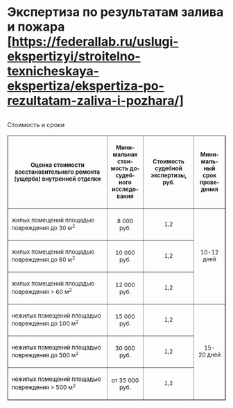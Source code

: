 # Экспертиза по результатам залива и пожара [https://federallab.ru/uslugi-ekspertizyi/stroitelno-texnicheskaya-ekspertiza/ekspertiza-po-rezultatam-zaliva-i-pozhara/]
## 
Стоимость и сроки
<table border="1" cellpadding="7" cellspacing="0" width="100%">
<thead>
<tr class="table-header_blue">
<td width="364">
<p align="center" class="western"><span style="font-size: small;"><strong>Оценка стоимости восстановительного ремонта (ущерба) внутренней отделки</strong></span></p>
</td>
<td width="118">
<p align="center" class="western" lang="en-US"><span style="font-size: small;"><span lang="ru-RU"><strong>Минимальная стоимость досудебного исследования</strong></span></span></p>
</td>
<td width="136">
<p align="center" class="western"><span style="font-size: small;"><strong>Стоимость судебной экспертизы, руб.</strong></span></p>
</td>
<td width="62">
<p align="center" class="western" lang="en-US"><span style="font-size: small;"><span lang="ru-RU"><strong>Минимальный срок проведения</strong></span></span></p>
</td>
</tr>
</thead>
<tbody>
<tr>
<td valign="bottom" width="364">
<p class="western"><span style="font-size: small;">жилых помещений площадью повреждения до 30 м<sup>2</sup></span></p>
</td>
<td valign="bottom" width="118">
<p align="center" class="western"><span style="font-size: small;">8 000 руб.</span></p>
</td>
<td width="136">
<p align="center" class="western"><span style="font-size: small;">1,2</span></p>
</td>
<td colspan="1" rowspan="3" width="62">
<p align="center" class="western"><span style="font-size: small;">10-12 дней</span></p>
</td>
</tr>
<tr>
<td valign="bottom" width="364">
<p class="western"><span style="font-size: small;">жилых помещений площадью повреждения до 60 м<sup>2</sup></span></p>
</td>
<td valign="bottom" width="118">
<p align="center" class="western"><span style="font-size: small;">10 000 руб.</span></p>
</td>
<td width="136">
<p align="center" class="western"><span style="font-size: small;">1,2</span></p>
</td>
</tr>
<tr>
<td valign="bottom" width="364">
<p class="western"><span style="font-size: small;">жилых помещений площадью повреждения &gt; 60 м<sup>2</sup></span></p>
</td>
<td valign="bottom" width="118">
<p align="center" class="western"><span style="font-size: small;">12 000 руб.</span></p>
</td>
<td width="136">
<p align="center" class="western"><span style="font-size: small;">1,2</span></p>
</td>
</tr>
<tr>
<td valign="bottom" width="364">
<p class="western"><span style="font-size: small;">нежилых помещений площадью повреждения до 100 м<sup>2</sup></span></p>
</td>
<td valign="bottom" width="118">
<p align="center" class="western"><span style="font-size: small;">15 000 руб.</span></p>
</td>
<td width="136">
<p align="center" class="western"><span style="font-size: small;">1,2</span></p>
</td>
<td colspan="1" rowspan="3" width="62">
<p align="center" class="western"><span style="font-size: small;">15-20 дней</span></p>
</td>
</tr>
<tr>
<td valign="bottom" width="364">
<p class="western" lang="en-US"><span style="color: #000000;"><span style="font-size: small;"><span lang="ru-RU">нежилых помещений площадью повреждения до 500 </span></span></span><span style="font-size: small;">м<sup>2</sup></span></p>
</td>
<td valign="bottom" width="118">
<p align="center" class="western" lang="en-US"><span style="color: #000000;"><span style="font-size: small;"><span lang="ru-RU">30 000 руб.</span></span></span></p>
</td>
<td width="136">
<p align="center" class="western"><span style="font-size: small;">1,2</span></p>
</td>
</tr>
<tr>
<td valign="bottom" width="364">
<p class="western" lang="en-US"><span style="color: #000000;"><span style="font-size: small;"><span lang="ru-RU">нежилых помещений площадью повреждения &gt; 500 </span></span></span><span style="font-size: small;">м<sup>2</sup></span></p>
</td>
<td valign="bottom" width="118">
<p align="center" class="western" lang="en-US"><span style="color: #000000;"><span style="font-size: small;"><span lang="ru-RU">от 35 000 руб.</span></span></span></p>
</td>
<td width="136">
<p align="center" class="western"><span style="font-size: small;">1,2</span></p>
</td>
</tr>
</tbody>
</table>